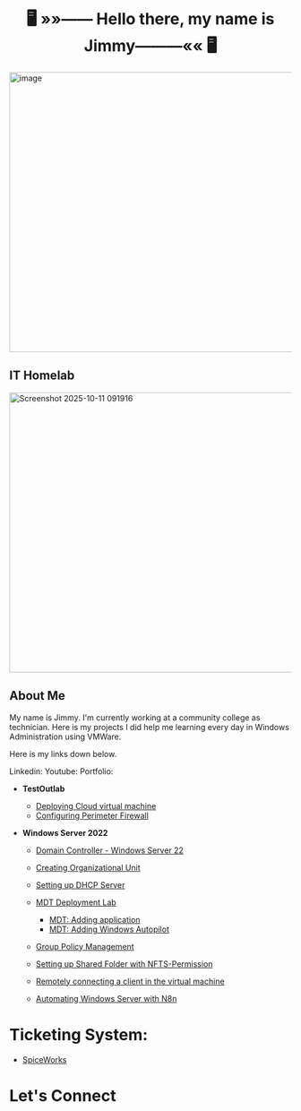 <h1 align="center"><strong>🖥️ »»—— Hello there, my name is Jimmy———«« 🖥️</strong></h1>


<img width="1000" height="500" alt="image" src="https://github.com/user-attachments/assets/bb4d74eb-9401-4216-90ea-1c6f1a81a443" />

<br>

<h2>IT Homelab</h2>

<img width="1000" height="500" alt="Screenshot 2025-10-11 091916" src="https://github.com/user-attachments/assets/9ad9e411-f334-4800-a4b5-6dd3cfccf078" />



<h2>About Me</h2>
<p>

My name is Jimmy. I'm currently working at a community college as technician.
Here is my projects I did help me learning every day in Windows Administration using VMWare.

Here is my links down below. 
</p>
<p> Linkedin:  Youtube:  Portfolio:</p>


- <b>TestOutlab</b>
  - [Deploying Cloud virtual machine](https://github.com/jly017tech/Azure_DeployVM)
  - [Configuring Perimeter Firewall](https://github.com/jly017tech/ConfiguringPerimeterFirewall/blob/main/README.md)

 
- <b>Windows Server 2022</b>

  - [Domain Controller - Windows Server 22](https://github.com/jly017tech/WindowsServer)
 
  - [Creating Organizational Unit](https://github.com/jly017tech/AD-CreatingOU/blob/main/README.md)

  - [Setting up DHCP Server](https://github.com/jly017tech/2025_DHCP_Server)

  - [MDT Deployment Lab](https://github.com/jly017tech/2025-MDTLab)
    

    - [MDT: Adding application](https://github.com/jly017tech/MDT-AddingApp)
    - [MDT: Adding Windows Autopilot](https://github.com/jly017tech/Windows-Autopilot)


  - [Group Policy Management](https://github.com/jly017tech/GroupPolicyManagement_Homelab/blob/main/README.md)
    
  - [Setting up Shared Folder with NFTS-Permission](https://github.com/jly017tech/Setting-up-Shared-Folder-with-NFTS-Permission)
 
  - [Remotely connecting a client in the virtual machine](https://github.com/jly017tech/RemoteUsers-Client/blob/main/README.md)

  - [Automating Windows Server with N8n](https://github.com/jly017tech/2025-N8n)


 <h1>Ticketing System:</h1>

- [SpiceWorks](https://github.com/jly017tech/SpiceWorks)

<h1>Let's Connect</h1>



